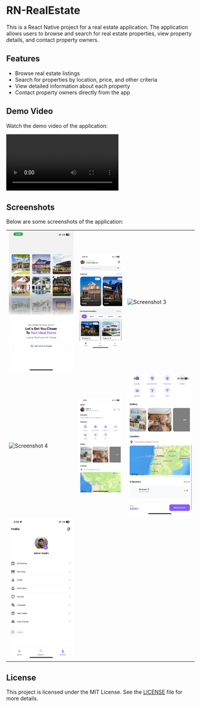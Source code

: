 # RN-RealEstate

This is a React Native project for a real estate application. The application allows users to browse and search for real estate properties, view property details, and contact property owners.

## Features

- Browse real estate listings
- Search for properties by location, price, and other criteria
- View detailed information about each property
- Contact property owners directly from the app

## Demo Video

Watch the demo video of the application:

![Demo](https://github.com/moyosolaa/RN-RealEstate/blob/master/vid.mp4)

## Screenshots

Below are some screenshots of the application:

<table>
    <tr>
        <td><img src="s1.png" alt="Screenshot 1"></td>
        <td><img src="./s2.png" alt="Screenshot 2"></td>
        <td><img src="./s3.png" alt="Screenshot 3"></td>
    </tr>
    <tr>
        <td><img src="./s4.png" alt="Screenshot 4"></td>
        <td><img src="./s5.png" alt="Screenshot 5"></td>
        <td><img src="./s6.png" alt="Screenshot 6"></td>
    </tr>
    <tr>
        <td><img src="./s7.png" alt="Screenshot 7"></td>
        <td></td>
        <td></td>
    </tr>
</table>

## License

This project is licensed under the MIT License. See the [LICENSE](./LICENSE) file for more details.
